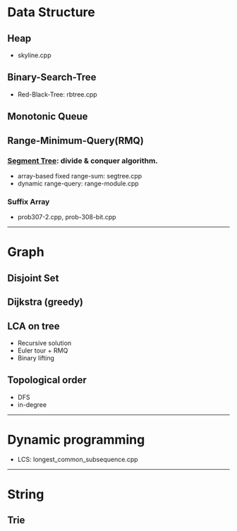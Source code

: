 # Data Structure
## Heap
* skyline.cpp
## Binary-Search-Tree
* Red-Black-Tree: rbtree.cpp
## Monotonic Queue
## Range-Minimum-Query(RMQ)
### [Segment Tree](https://cp-algorithms.com/data_structures/segment_tree.html): divide & conquer algorithm.
* array-based fixed range-sum: segtree.cpp
* dynamic range-query: range-module.cpp 
### Suffix Array
* prob307-2.cpp, prob-308-bit.cpp
---
# Graph
## Disjoint Set
## Dijkstra (greedy)
## LCA on tree
* Recursive solution
* Euler tour + RMQ
* Binary lifting
## Topological order
* DFS
* in-degree 
---
# Dynamic programming
* LCS: longest_common_subsequence.cpp
---
# String
## Trie
